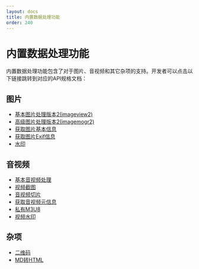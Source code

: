 ```yaml
---
layout: docs
title: 内置数据处理功能
order: 240
---
```

<a id="fop"></a>
# 内置数据处理功能


内置数据处理功能包含了对于图片、音视频和其它杂项的支持。开发者可以点击以下链接跳转到对应的API规格文档：

## 图片

* [基本图片处理版本2(imageview2)](/docs/v6/api/reference/fop/image/imageview2.html)
* [高级图片处理版本2(imagemogr2)](/docs/v6/api/reference/fop/image/imagemogr2.html)
* [获取图片基本信息](/docs/v6/api/reference/fop/image/imageinfo.html)
* [获取图片Exif信息](/docs/v6/api/reference/fop/image/Exif.html)
* [水印](/docs/v6/api/reference/fop/image/watermark.html)

## 音视频

* [基本音视频处理](/docs/v6/api/reference/fop/av/avthumb.html)
* [视频截图](/docs/v6/api/reference/fop/av/vframe.html)
* [音视频切片](/docs/v6/api/reference/fop/av/segtime.html)
* [获取音视频元信息](/docs/v6/api/reference/fop/av/avinfo.html)
* [私有M3U8](/docs/v6/api/reference/fop/av/pm3u8.html)
* [视频水印](/docs/v6/api/reference/fop/av/video-watermark.html)

## 杂项

* [二维码](/docs/v6/api/reference/fop/qrcode.html)
* [MD转HTML](/docs/v6/api/reference/fop/md2html.html)

